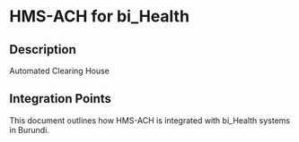 # HMS-ACH for bi_Health

## Description

Automated Clearing House

## Integration Points

This document outlines how HMS-ACH is integrated with bi_Health systems in Burundi.
